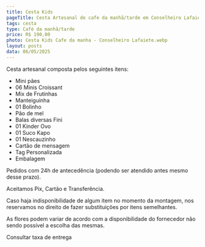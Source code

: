 ```yaml
---
title: Cesta Kids
pageTitle: Cesta Artesanal de cafe da manhã/tarde em Conselheiro Lafaiete MG | Memorare Cestas
tags: cesta
type: Café da manhã/tarde
price: R$ 190,00
photo: Cesta Kids Cafe da manha - Conselheiro Lafaiete.webp
layout: posts
data: 06/05/2025
---
```

Cesta artesanal composta pelos seguintes itens:

- Mini pães
- 06 Minis Croissant
- Mix de Frutinhas
- Manteiguinha
- 01 Bolinho
- Pão de mel
- Balas diversas Fini
- 01 Kinder Ovo
- 01 Suco Kapo
- 01 Nescauzinho
- Cartão de mensagem
- Tag Personalizada
- Embalagem


Pedidos com 24h de antecedência (podendo ser atendido antes mesmo desse prazo). 

Aceitamos Pix, Cartão e Transferência. 

Caso haja indisponibilidade de algum item no momento da montagem, nos reservamos no direito de fazer substituições por itens semelhantes. 

As flores podem variar de acordo com a disponibilidade do fornecedor não sendo possível a escolha das mesmas. 

Consultar taxa de entrega